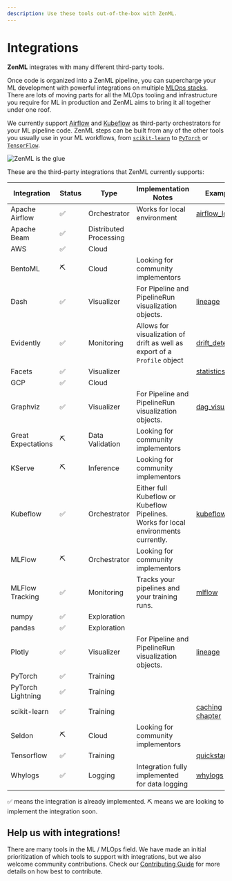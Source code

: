 ```yaml
---
description: Use these tools out-of-the-box with ZenML.
---
```


# Integrations

**ZenML** integrates with many different third-party tools.

Once code is organized into a ZenML pipeline, you can supercharge your ML development with powerful integrations on 
multiple [MLOps stacks](../introduction/core-concepts.md). There are lots of moving parts for all the MLOps tooling 
and infrastructure you require for ML in production and ZenML aims to bring it all together under one roof.

We currently support [Airflow](https://airflow.apache.org/) and [Kubeflow](https://www.kubeflow.org/) as third-party 
orchestrators for your ML pipeline code. ZenML steps can be built from any of the other tools you usually use in your 
ML workflows, from [`scikit-learn`](https://scikit-learn.org/stable/) to [`PyTorch`](https://pytorch.org/) or 
[`TensorFlow`](https://www.tensorflow.org/).

![ZenML is the glue](../assets/zenml-is-the-glue.jpeg)

These are the third-party integrations that ZenML currently supports:

| Integration | Status | Type | Implementation Notes | Example |
| ----------- | ------ | ---- | -------------------- | ------- |
| Apache Airflow | ✅ | Orchestrator | Works for local environment | [airflow_local](https://github.com/zenml-io/zenml/tree/main/examples/airflow_local) |
| Apache Beam | ✅ | Distributed Processing |   |   |
| AWS | ✅ | Cloud |   |   |
| BentoML | ⛏ | Cloud | Looking for community implementors |   |
| Dash | ✅ | Visualizer | For Pipeline and PipelineRun visualization objects. | [lineage](https://github.com/zenml-io/zenml/tree/main/examples/lineage) |
| Evidently | ✅ | Monitoring | Allows for visualization of drift as well as export of a `Profile` object | [drift_detection](https://github.com/zenml-io/zenml/tree/release/0.5.7/examples/drift_detection) |
| Facets | ✅ | Visualizer |   | [statistics](https://github.com/zenml-io/zenml/tree/main/examples/statistics) |
| GCP | ✅ | Cloud |   |   |
| Graphviz | ✅ | Visualizer | For Pipeline and PipelineRun visualization objects. | [dag_visualizer](https://github.com/zenml-io/zenml/tree/main/examples/dag_visualizer) |
| Great Expectations | ⛏ | Data Validation | Looking for community implementors |   |
| KServe | ⛏ | Inference | Looking for community implementors |   |
| Kubeflow | ✅ | Orchestrator | Either full Kubeflow or Kubeflow Pipelines. Works for local environments currently. | [kubeflow](https://github.com/zenml-io/zenml/tree/main/examples/kubeflow) |
| MLFlow | ⛏ | Orchestrator | Looking for community implementors |   |
| MLFlow Tracking | ✅ | Monitoring | Tracks your pipelines and your training runs. | [mlflow](https://github.com/zenml-io/zenml/tree/release/0.5.7/examples/mlflow_tracking) |
| numpy | ✅ | Exploration |   |   |
| pandas | ✅ | Exploration |   |   |
| Plotly | ✅ | Visualizer | For Pipeline and PipelineRun visualization objects. | [lineage](https://github.com/zenml-io/zenml/tree/main/examples/lineage) |
| PyTorch | ✅ | Training |   |   |
| PyTorch Lightning | ✅ | Training |   |   |
| scikit-learn | ✅ | Training |   | [caching chapter](https://docs.zenml.io/v/docs/guides/functional-api/caching) |
| Seldon | ⛏ | Cloud | Looking for community implementors |   |
| Tensorflow | ✅ | Training |   | [quickstart](https://github.com/zenml-io/zenml/tree/main/examples/quickstart) |
| Whylogs | ✅ | Logging | Integration fully implemented for data logging | [whylogs](https://github.com/zenml-io/zenml/tree/main/examples/whylogs) |

✅ means the integration is already implemented.
⛏ means we are looking to implement the integration soon.

## Help us with integrations!

There are many tools in the ML / MLOps field. We have made an initial prioritization of which tools to support with 
integrations, but we also welcome community contributions. Check our [Contributing Guide](../../../CONTRIBUTING.md) for more 
details on how best to contribute.
